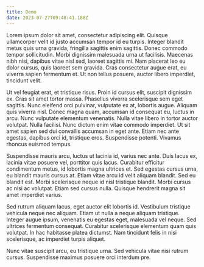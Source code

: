 ```yaml
---
title: Demo
date: 2023-07-27T09:48:41.188Z
---
```

Lorem ipsum dolor sit amet, consectetur adipiscing elit. Quisque ullamcorper velit id justo accumsan tempor id eu turpis. Integer blandit metus quis urna gravida, fringilla sagittis enim sagittis. Donec commodo tempor sollicitudin. Morbi dignissim malesuada urna ut facilisis. Maecenas nibh nisi, dapibus vitae nisl sed, laoreet sagittis mi. Nam placerat leo eu dolor cursus, quis laoreet sem gravida. Cras consectetur augue erat, eu viverra sapien fermentum et. Ut non tellus posuere, auctor libero imperdiet, tincidunt velit.

Ut vel feugiat erat, et tristique risus. Proin id cursus elit, suscipit dignissim ex. Cras sit amet tortor massa. Phasellus viverra scelerisque sem eget sagittis. Nunc eleifend orci pulvinar, vulputate ex at, lobortis augue. Aliquam quis viverra nisl. Donec magna quam, accumsan id consequat eu, luctus in arcu. Nunc vulputate elementum venenatis. Nulla vitae libero in tortor auctor volutpat. Nulla facilisi. Nunc dictum enim vitae commodo imperdiet. Ut sit amet sapien sed dui convallis accumsan in eget ante. Etiam nec ante egestas, dapibus orci id, tristique eros. Suspendisse potenti. Vivamus rhoncus euismod tempus.

Suspendisse mauris arcu, luctus ut lacinia id, varius nec ante. Duis lacus ex, lacinia vitae posuere vel, porttitor quis lacus. Curabitur efficitur condimentum metus, id lobortis magna ultrices et. Sed egestas cursus urna, eu blandit mauris cursus at. Etiam vitae arcu id velit aliquam blandit. Sed eu blandit est. Morbi scelerisque neque id nisl tristique blandit. Morbi cursus ac nisi ac volutpat. Etiam sed cursus nulla. Quisque hendrerit magna sit amet imperdiet varius.

Sed rutrum aliquam lacus, eget auctor elit lobortis id. Vestibulum tristique vehicula neque nec aliquam. Etiam ut nulla a neque aliquam tristique. Integer augue ipsum, venenatis eu egestas eget, malesuada vel neque. Sed ultrices fermentum consequat. Curabitur scelerisque elementum quam quis volutpat. In hac habitasse platea dictumst. Nam tincidunt felis in nisi scelerisque, ac imperdiet turpis aliquet.

Nunc vitae suscipit arcu, eu tristique urna. Sed vehicula vitae nisi rutrum cursus. Suspendisse maximus posuere orci interdum pre.